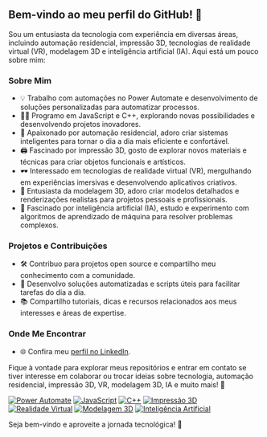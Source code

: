 ## Bem-vindo ao meu perfil do GitHub! 👋

Sou um entusiasta da tecnologia com experiência em diversas áreas, incluindo automação residencial, impressão 3D, tecnologias de realidade virtual (VR), modelagem 3D e inteligência artificial (IA). Aqui está um pouco sobre mim:

### Sobre Mim
- 💡 Trabalho com automações no Power Automate e desenvolvimento de soluções personalizadas para automatizar processos.
- 👨‍💻 Programo em JavaScript e C++, explorando novas possibilidades e desenvolvendo projetos inovadores.
- 🏡 Apaixonado por automação residencial, adoro criar sistemas inteligentes para tornar o dia a dia mais eficiente e confortável.
- 🖨️ Fascinado por impressão 3D, gosto de explorar novos materiais e técnicas para criar objetos funcionais e artísticos.
- 🕶️ Interessado em tecnologias de realidade virtual (VR), mergulhando em experiências imersivas e desenvolvendo aplicativos criativos.
- 🎨 Entusiasta da modelagem 3D, adoro criar modelos detalhados e renderizações realistas para projetos pessoais e profissionais.
- 🧠 Fascinado por inteligência artificial (IA), estudo e experimento com algoritmos de aprendizado de máquina para resolver problemas complexos.

### Projetos e Contribuições
- 🛠️ Contribuo para projetos open source e compartilho meu conhecimento com a comunidade.
- 🤖 Desenvolvo soluções automatizadas e scripts úteis para facilitar tarefas do dia a dia.
- 📚 Compartilho tutoriais, dicas e recursos relacionados aos meus interesses e áreas de expertise.

### Onde Me Encontrar
- 🌐 Confira meu [perfil no LinkedIn](https://www.linkedin.com/in/gideao-especialista-suporte-tecnico/).

Fique à vontade para explorar meus repositórios e entrar em contato se tiver interesse em colaborar ou trocar ideias sobre tecnologia, automação residencial, impressão 3D, VR, modelagem 3D, IA e muito mais! 🚀

[![Power Automate](https://img.shields.io/badge/Power%20Automate-Automa%C3%A7%C3%A3o-orange)](https://powerautomate.microsoft.com/)
[![JavaScript](https://img.shields.io/badge/JavaScript-Programa%C3%A7%C3%A3o-yellow)](https://developer.mozilla.org/en-US/docs/Web/JavaScript)
[![C++](https://img.shields.io/badge/C++-Programa%C3%A7%C3%A3o-blue)](https://www.cplusplus.com/)
[![Impressão 3D](https://img.shields.io/badge/Impress%C3%A3o%203D-Tecnologia-green)](https://www.simplify3d.com/)
[![Realidade Virtual](https://img.shields.io/badge/Realidade%20Virtual-Tecnologia-purple)](https://developer.oculus.com/)
[![Modelagem 3D](https://img.shields.io/badge/Modelagem%203D-Tecnologia-red)](https://www.blender.org/)
[![Inteligência Artificial](https://img.shields.io/badge/Intelig%C3%AAncia%20Artificial-Tecnologia-yellowgreen)](https://www.tensorflow.org/)

Seja bem-vindo e aproveite a jornada tecnológica! 🌟
